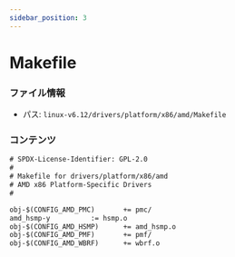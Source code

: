 ```yaml
---
sidebar_position: 3
---
```

# Makefile

### ファイル情報

- パス: `linux-v6.12/drivers/platform/x86/amd/Makefile`

### コンテンツ

```txt
# SPDX-License-Identifier: GPL-2.0
#
# Makefile for drivers/platform/x86/amd
# AMD x86 Platform-Specific Drivers
#

obj-$(CONFIG_AMD_PMC)		+= pmc/
amd_hsmp-y			:= hsmp.o
obj-$(CONFIG_AMD_HSMP)		+= amd_hsmp.o
obj-$(CONFIG_AMD_PMF)		+= pmf/
obj-$(CONFIG_AMD_WBRF)		+= wbrf.o

```
